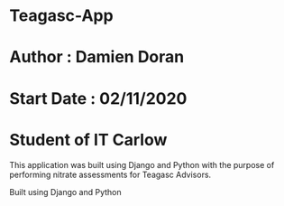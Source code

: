 # Teagasc-App

# Author : Damien Doran
# Start Date : 02/11/2020
# Student of IT Carlow


This application was built using Django and Python with the purpose of performing nitrate assessments for Teagasc Advisors.

Built using Django and Python 
